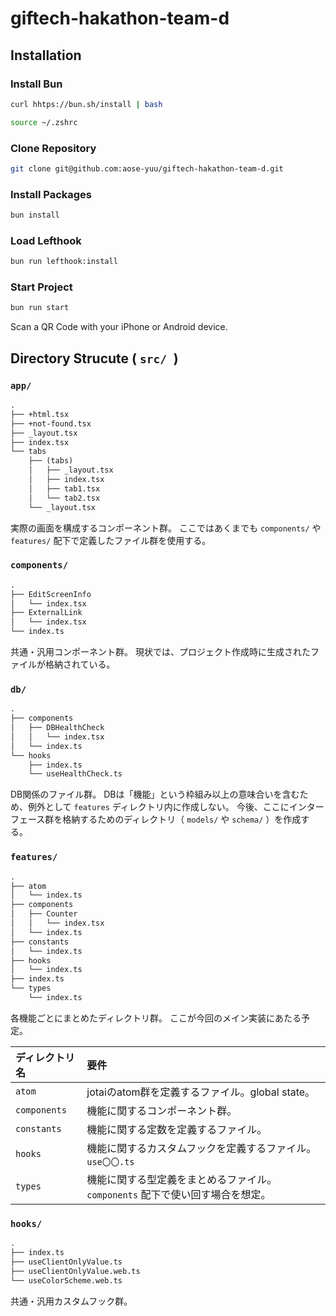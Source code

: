 # giftech-hakathon-team-d

## Installation

### Install Bun

```bash
curl hhtps://bun.sh/install | bash
```

```bash
source ~/.zshrc
```

### Clone Repository

```bash
git clone git@github.com:aose-yuu/giftech-hakathon-team-d.git
```

### Install Packages

```bash
bun install
```

### Load Lefthook

```bash
bun run lefthook:install
```

### Start Project

```bash
bun run start
```

Scan a QR Code with your iPhone or Android device.

## Directory Strucute ( `src/ `)

### `app/`

```txt
.
├── +html.tsx
├── +not-found.tsx
├── _layout.tsx
├── index.tsx
└── tabs
    ├── (tabs)
    │   ├── _layout.tsx
    │   ├── index.tsx
    │   ├── tab1.tsx
    │   └── tab2.tsx
    └── _layout.tsx
```

実際の画面を構成するコンポーネント群。
ここではあくまでも `components/` や `features/` 配下で定義したファイル群を使用する。

### `components/`

```txt
.
├── EditScreenInfo
│   └── index.tsx
├── ExternalLink
│   └── index.tsx
└── index.ts
```

共通・汎用コンポーネント群。
現状では、プロジェクト作成時に生成されたファイルが格納されている。

### `db/`

```txt
.
├── components
│   ├── DBHealthCheck
│   │   └── index.tsx
│   └── index.ts
└── hooks
    ├── index.ts
    └── useHealthCheck.ts
```

DB関係のファイル群。
DBは「機能」という枠組み以上の意味合いを含むため、例外として `features` ディレクトリ内に作成しない。
今後、ここにインターフェース群を格納するためのディレクトリ（ `models/` や `schema/` ）を作成する。

### `features/`

```txt
.
├── atom
│   └── index.ts
├── components
│   ├── Counter
│   │   └── index.tsx
│   └── index.ts
├── constants
│   └── index.ts
├── hooks
│   └── index.ts
├── index.ts
└── types
    └── index.ts

```

各機能ごとにまとめたディレクトリ群。
ここが今回のメイン実装にあたる予定。

| ディレクトリ名 | 要件                                                                          |
| :------------- | :---------------------------------------------------------------------------- |
| `atom`         | jotaiのatom群を定義するファイル。global state。                               |
| `components`   | 機能に関するコンポーネント群。                                                |
| `constants`    | 機能に関する定数を定義するファイル。                                          |
| `hooks`        | 機能に関するカスタムフックを定義するファイル。`use〇〇.ts`                    |
| `types`        | 機能に関する型定義をまとめるファイル。`components` 配下で使い回す場合を想定。 |

### `hooks/`

```txt
.
├── index.ts
├── useClientOnlyValue.ts
├── useClientOnlyValue.web.ts
└── useColorScheme.web.ts
```

共通・汎用カスタムフック群。
